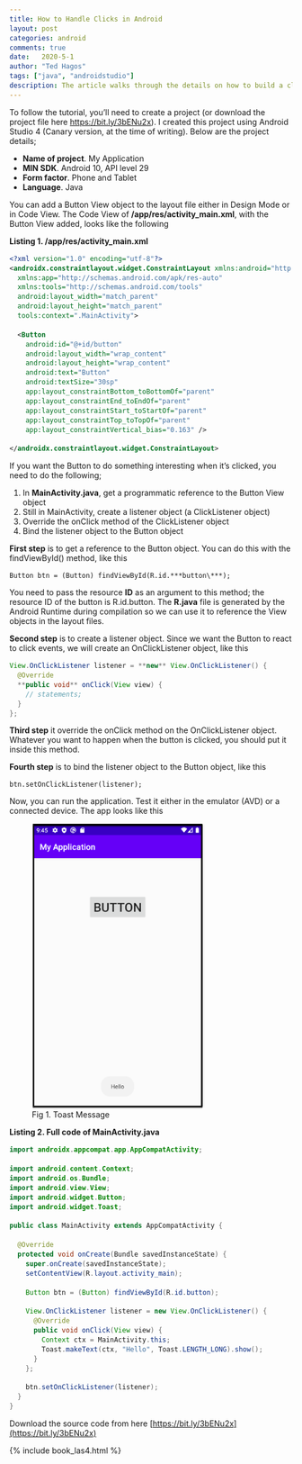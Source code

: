 ```yaml
---
title: How to Handle Clicks in Android 
layout: post
categories: android
comments: true
date:   2020-5-1  
author: "Ted Hagos"
tags: ["java", "androidstudio"]
description: The article walks through the details on how to build a click-handler in Android using the Java language. The basics are easy to master once you have broken down the details on how create a listener, bind the Button to the listener and override the onClick method
---
```



To follow the tutorial, you’ll need to create a project (or download the project file here https://bit.ly/3bENu2x). I created this project using Android Studio 4 (Canary version, at the time of writing). Below are the project details;

* **Name of project**. My Application
* **MIN SDK**. Android 10, API level 29
* **Form factor**. Phone and Tablet
* **Language**. Java

 You can add a Button View object to the layout file either in Design Mode or in Code View. The Code View of **/app/res/activity_main.xml**, with the Button View added, looks like the following

**Listing 1. /app/res/activity_main.xml**

```xml
<?xml version="1.0" encoding="utf-8"?>
<androidx.constraintlayout.widget.ConstraintLayout xmlns:android="http://schemas.android.com/apk/res/android"
  xmlns:app="http://schemas.android.com/apk/res-auto"
  xmlns:tools="http://schemas.android.com/tools"
  android:layout_width="match_parent"
  android:layout_height="match_parent"
  tools:context=".MainActivity">

  <Button
    android:id="@+id/button"
    android:layout_width="wrap_content"
    android:layout_height="wrap_content"
    android:text="Button"
    android:textSize="30sp"
    app:layout_constraintBottom_toBottomOf="parent"
    app:layout_constraintEnd_toEndOf="parent"
    app:layout_constraintStart_toStartOf="parent"
    app:layout_constraintTop_toTopOf="parent"
    app:layout_constraintVertical_bias="0.163" />

</androidx.constraintlayout.widget.ConstraintLayout>
```


If you want the Button to do something interesting when it’s clicked, you need to do the following;

1. In **MainActivity.java**, get a programmatic reference to the Button View object
2. Still in MainActivity, create a listener object (a ClickListener object)
3. Override the onClick method of the ClickListener object
4. Bind the listener object to the Button object

 **First step** is to get a reference to the Button object. You can do this with the findViewById() method, like this


```
Button btn = (Button) findViewById(R.id.***button\***);
```


You need to pass the resource **ID** as an argument to this method; the resource ID of the button is R.id.button. The **R.java** file is generated by the Android Runtime during compilation so we can use it to reference the View objects in the layout files.

 **Second step** is to create a listener object. Since we want the Button to react to click events, we will create an OnClickListener object, like this


```java
View.OnClickListener listener = **new** View.OnClickListener() {
  @Override
  **public void** onClick(View view) {
    // statements;
  }
};
```

**Third step** it override the onClick method on the OnClickListener object. Whatever you want to happen when the button is clicked, you should put it inside this method.

 **Fourth step** is to bind the listener object to the Button object, like this

```
btn.setOnClickListener(listener);
```


Now, you can run the application. Test it either in the emulator (AVD) or a connected device. The app looks like this

<figure>
  <img style="width: 19rem;" src="/images/Android-buttonclick-toast.png">
  <figcaption>Fig 1. Toast Message</figcaption>
</figure> 


 **Listing 2. Full code of MainActivity.java**

```java
import androidx.appcompat.app.AppCompatActivity;

import android.content.Context;
import android.os.Bundle;
import android.view.View;
import android.widget.Button;
import android.widget.Toast;

public class MainActivity extends AppCompatActivity {

  @Override
  protected void onCreate(Bundle savedInstanceState) {
    super.onCreate(savedInstanceState);
    setContentView(R.layout.activity_main);

    Button btn = (Button) findViewById(R.id.button);

    View.OnClickListener listener = new View.OnClickListener() {
      @Override
      public void onClick(View view) {
        Context ctx = MainActivity.this;
        Toast.makeText(ctx, "Hello", Toast.LENGTH_LONG).show();
      }
    };
    
    btn.setOnClickListener(listener);
  }
}
```

Download the source code from here [https://bit.ly/3bENu2x](https://bit.ly/3bENu2x)

{% include book_las4.html %}
 
